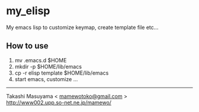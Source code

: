 my_elisp
========

My emacs lisp to customize keymap, create template file etc...

How to use
----------
1. 
    mv .emacs.d $HOME
2. 
    mkdir -p $HOME/lib/emacs
3.
    cp -r elisp template $HOME/lib/emacs
4. start emacs, customize ...

----
Takashi Masuyama < mamewotoko@gmail.com >  
http://www002.upp.so-net.ne.jp/mamewo/

